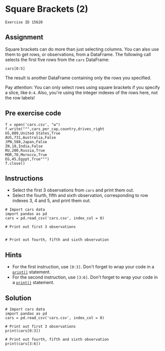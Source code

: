 
#  Square Brackets (2)

```
Exercise ID 15620
```

##  Assignment 

Square brackets can do more than just selecting columns. You can also use them to get rows, or observations, from a DataFrame. The following call selects the first five rows from the `cars` DataFrame:

```
cars[0:5]

```

The result is another DataFrame containing only the rows you specified.

Pay attention: You can only select rows using square brackets if you specify a slice, like `0:4`. Also, you're using the integer indexes of the rows here, not the row labels!

##  Pre exercise code 

```
f = open('cars.csv', "w")
f.write(""",cars_per_cap,country,drives_right
US,809,United States,True
AUS,731,Australia,False
JPN,588,Japan,False
IN,18,India,False
RU,200,Russia,True
MOR,70,Morocco,True
EG,45,Egypt,True""")
f.close()
```



##  Instructions 

- Select the first 3 observations from `cars` and print them out.
- Select the fourth, fifth and sixth observation, corresponding to row indexes 3, 4 and 5, and print them out.



```
# Import cars data
import pandas as pd
cars = pd.read_csv('cars.csv', index_col = 0)

# Print out first 3 observations


# Print out fourth, fifth and sixth observation

```

##  Hints 

- For the first instruction, use `[0:3]`. Don't forget to wrap your code in a [`print()`](https://docs.python.org/3/library/functions.html#print) statement.
- For the second instruction, use `[3:6]`. Don't forget to wrap your code in a [`print()`](https://docs.python.org/3/library/functions.html#print) statement.



##  Solution 

```
# Import cars data
import pandas as pd
cars = pd.read_csv('cars.csv', index_col = 0)

# Print out first 3 observations
print(cars[0:3])

# Print out fourth, fifth and sixth observation
print(cars[3:6])
```


